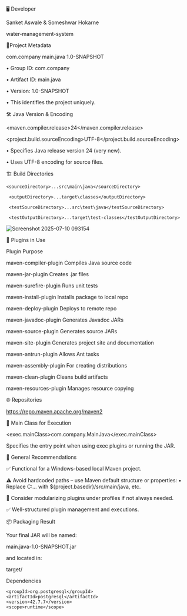 🖥 Developer

Sanket Aswale
& Someshwar Hokarne


water-management-system

🔧Project Metadata

<groupId>com.company</groupId>
<artifactId>main.java</artifactId>
<version>1.0-SNAPSHOT</version>

•	Group ID: com.company

•	Artifact ID: main.java

•	Version: 1.0-SNAPSHOT

•	This identifies the project uniquely.

🛠️ Java Version & Encoding

<maven.compiler.release>24</maven.compiler.release>

<project.build.sourceEncoding>UTF-8</project.build.sourceEncoding>

•	Specifies Java release version 24 (very new).

•	Uses UTF-8 encoding for source files.


🏗️ Build Directories

    <sourceDirectory>...src\main\java</sourceDirectory>

     <outputDirectory>...target\classes</outputDirectory>

     <testSourceDirectory>...src\test\java</testSourceDirectory>
 
     <testOutputDirectory>...target\test-classes</testOutputDirectory>


![Screenshot 2025-07-10 093154](https://github.com/user-attachments/assets/4e603e92-7c32-4eaf-87bd-73f4d96636a4)


🔌 Plugins in Use 

Plugin	Purpose

maven-compiler-plugin	Compiles Java source code

maven-jar-plugin	Creates .jar files

maven-surefire-plugin	Runs unit tests

maven-install-plugin	Installs package to local repo

maven-deploy-plugin	Deploys to remote repo

maven-javadoc-plugin	Generates Javadoc JARs

maven-source-plugin	Generates source JARs

maven-site-plugin	Generates project site and documentation

maven-antrun-plugin	Allows Ant tasks

maven-assembly-plugin	For creating distributions

maven-clean-plugin	Cleans build artifacts

maven-resources-plugin	Manages resource copying

🌐 Repositories

<url>https://repo.maven.apache.org/maven2</url>

📄 Main Class for Execution

<exec.mainClass>com.company.MainJava</exec.mainClass>

Specifies the entry point when using exec plugins or running the JAR.

📌 General Recommendations

✅ Functional for a Windows-based local Maven project.

⚠️ Avoid hardcoded paths – use Maven default structure or properties:
•	Replace C:\... with ${project.basedir}/src/main/java, etc.

🔼 Consider modularizing plugins under profiles if not always needed.

✅ Well-structured plugin management and executions.

📦 Packaging Result

Your final JAR will be named:

main.java-1.0-SNAPSHOT.jar

and located in:

target/

Dependencies
<!-- https://mvnrepository.com/artifact/org.postgresql/postgresql -->

<dependency>
  
    <groupId>org.postgresql</groupId>
    <artifactId>postgresql</artifactId>
    <version>42.7.7</version>
    <scope>runtime</scope>
</dependency>

